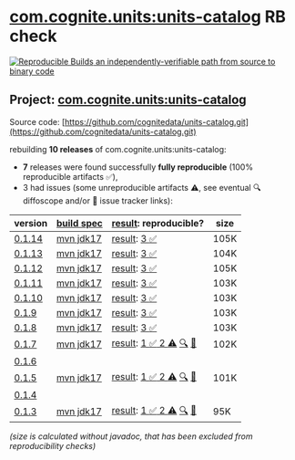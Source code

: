 [com.cognite.units:units-catalog](https://central.sonatype.com/artifact/com.cognite.units/units-catalog/versions) RB check
=======

[![Reproducible Builds](https://reproducible-builds.org/images/logos/rb.svg) an independently-verifiable path from source to binary code](https://reproducible-builds.org/)

## Project: [com.cognite.units:units-catalog](https://central.sonatype.com/artifact/com.cognite.units/units-catalog/versions)

Source code: [https://github.com/cognitedata/units-catalog.git](https://github.com/cognitedata/units-catalog.git)

rebuilding **10 releases** of com.cognite.units:units-catalog:
- **7** releases were found successfully **fully reproducible** (100% reproducible artifacts :white_check_mark:),
- 3 had issues (some unreproducible artifacts :warning:, see eventual :mag: diffoscope and/or :memo: issue tracker links):

| version | [build spec](/BUILDSPEC.md) | [result](https://reproducible-builds.org/docs/jvm/): reproducible? | size |
| -- | --------- | ------ | -- |
| [0.1.14](https://central.sonatype.com/artifact/com.cognite.units/units-catalog/0.1.14/pom) | [mvn jdk17](units-catalog-0.1.14.buildspec) | [result](units-catalog-0.1.14.buildinfo): [3 :white_check_mark: ](units-catalog-0.1.14.buildcompare) | 105K |
| [0.1.13](https://central.sonatype.com/artifact/com.cognite.units/units-catalog/0.1.13/pom) | [mvn jdk17](units-catalog-0.1.13.buildspec) | [result](units-catalog-0.1.13.buildinfo): [3 :white_check_mark: ](units-catalog-0.1.13.buildcompare) | 104K |
| [0.1.12](https://central.sonatype.com/artifact/com.cognite.units/units-catalog/0.1.12/pom) | [mvn jdk17](units-catalog-0.1.12.buildspec) | [result](units-catalog-0.1.12.buildinfo): [3 :white_check_mark: ](units-catalog-0.1.12.buildcompare) | 105K |
| [0.1.11](https://central.sonatype.com/artifact/com.cognite.units/units-catalog/0.1.11/pom) | [mvn jdk17](units-catalog-0.1.11.buildspec) | [result](units-catalog-0.1.11.buildinfo): [3 :white_check_mark: ](units-catalog-0.1.11.buildcompare) | 103K |
| [0.1.10](https://central.sonatype.com/artifact/com.cognite.units/units-catalog/0.1.10/pom) | [mvn jdk17](units-catalog-0.1.10.buildspec) | [result](units-catalog-0.1.10.buildinfo): [3 :white_check_mark: ](units-catalog-0.1.10.buildcompare) | 103K |
| [0.1.9](https://central.sonatype.com/artifact/com.cognite.units/units-catalog/0.1.9/pom) | [mvn jdk17](units-catalog-0.1.9.buildspec) | [result](units-catalog-0.1.9.buildinfo): [3 :white_check_mark: ](units-catalog-0.1.9.buildcompare) | 103K |
| [0.1.8](https://central.sonatype.com/artifact/com.cognite.units/units-catalog/0.1.8/pom) | [mvn jdk17](units-catalog-0.1.8.buildspec) | [result](units-catalog-0.1.8.buildinfo): [3 :white_check_mark: ](units-catalog-0.1.8.buildcompare) | 103K |
| [0.1.7](https://central.sonatype.com/artifact/com.cognite.units/units-catalog/0.1.7/pom) | [mvn jdk17](units-catalog-0.1.7.buildspec) | [result](units-catalog-0.1.7.buildinfo): [1 :white_check_mark:  2 :warning:](units-catalog-0.1.7.buildcompare) [:mag:](units-catalog-0.1.7.diffoscope) [:memo:](https://github.com/cognitedata/units-catalog/pull/43) | 102K |
| [0.1.6](https://central.sonatype.com/artifact/com.cognite.units/units-catalog/0.1.6/pom) | | | |
| [0.1.5](https://central.sonatype.com/artifact/com.cognite.units/units-catalog/0.1.5/pom) | [mvn jdk17](units-catalog-0.1.5.buildspec) | [result](units-catalog-0.1.5.buildinfo): [1 :white_check_mark:  2 :warning:](units-catalog-0.1.5.buildcompare) [:mag:](units-catalog-0.1.5.diffoscope) [:memo:](https://github.com/cognitedata/units-catalog/pull/43) | 101K |
| [0.1.4](https://central.sonatype.com/artifact/com.cognite.units/units-catalog/0.1.4/pom) | | | |
| [0.1.3](https://central.sonatype.com/artifact/com.cognite.units/units-catalog/0.1.3/pom) | [mvn jdk17](units-catalog-0.1.3.buildspec) | [result](units-catalog-0.1.3.buildinfo): [1 :white_check_mark:  2 :warning:](units-catalog-0.1.3.buildcompare) [:mag:](units-catalog-0.1.3.diffoscope) [:memo:](https://github.com/cognitedata/units-catalog/pull/43) | 95K |

<i>(size is calculated without javadoc, that has been excluded from reproducibility checks)</i>
